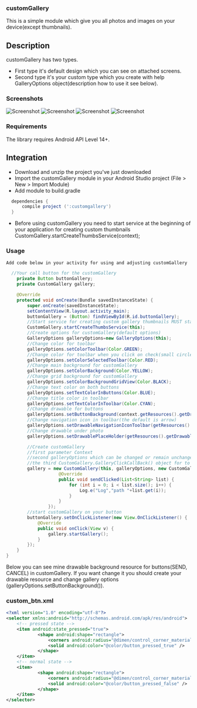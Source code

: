 ### customGallery
This is a simple module which give you all photos and images on your device(except thumbnails).<br>

## Description
 customGallery has two types.
 * First type it's default design which you can see on attached screens.
 * Second type it's your custom type which you create with help GalleryOptions object(description how to use it see below).

### Screenshots
![Screenshot](https://github.com/Alytar/customGallery/blob/master/gallery_screen.png)
![Screenshot](https://github.com/Alytar/customGallery/blob/master/folder_screen_unchecked.png)
![Screenshot](https://github.com/Alytar/customGallery/blob/master/folder_screen_checked.png)
![Screenshot](https://github.com/Alytar/customGallery/blob/master/page_screen.png)

### Requirements
The library requires Android API Level 14+.

## Integration
 * Download and unzip the project you've just downloaded
 * Import the customGallery module in your Android Studio project (File > New > Import Module)
 * Add module to build.gradle
```groovy
  dependencies {
      compile project (':customgallery')
  }
```
* Before using customGallery you need to start service at the beginning of your application for creating custom thumbnails
  CustomGallery.startCreateThumbsService(context);

### Usage
    Add code below in your activity for using and adjusting customGallery
``` java
  //Your call button for the customGallery
    private Button buttonGallery;
    private CustomGallery gallery;

    @Override
    protected void onCreate(Bundle savedInstanceState) {
        super.onCreate(savedInstanceState);
        setContentView(R.layout.activity_main);
        buttonGallery = (Button) findViewById(R.id.buttonGallery);
        //Start service for creating custom gallery thumbnails MUST start at the beginning of your application
        CustomGallery.startCreateThumbsService(this);
        //Create options for customGallery(default options)
        GalleryOptions galleryOptions=new GalleryOptions(this);
        //Change color for toolbar
        galleryOptions.setColorToolbar(Color.GREEN);
        //Change color for toolbar when you click on check(small circle in upper right corner on photo)
        galleryOptions.setColorSelectedToolbar(Color.RED);
        //Change main background for customGallery
        galleryOptions.setColorBackground(Color.YELLOW);
        //Change grid background for customGallery
        galleryOptions.setColorBackgroundGridView(Color.BLACK);
        //Change text color on both buttons
        galleryOptions.setTextColorInButtons(Color.BLUE);
        //Change title color in toolbar
        galleryOptions.setTextColorInToolbar(Color.CYAN);
        //Change drawable for buttons
        galleryOptions.setButtonBackground(context.getResources().getDrawable(R.drawable.custom_btn));
        //Change navigation icon in toolbar(the default is arrow)
        galleryOptions.setDrawableNavigationIconToolbar(getResources().getDrawable(R.drawable.abc_btn_check_material));
        //Change drawable under photo
        galleryOptions.setDrawablePlaceHolder(getResources().getDrawable(R.drawable.photo_test));

        //Create customGallery
        //first parameter Context
        //second galleryOptions which can be changed or remain unchanged
        //the third CustomGallery.GalleryClickCallBack() object for to catching event from the button SEND(default text on button)
        gallery = new CustomGallery(this, galleryOptions, new CustomGallery.GalleryClickCallBack() {
                    @Override
                    public void sendClicked(List<String> list) {
                        for (int i = 0; i < list.size(); i++) {
                            Log.e("Log","path "+list.get(i));
                        }
                    }
                });
        //start customGallery on your button
        buttonGallery.setOnClickListener(new View.OnClickListener() {
            @Override
            public void onClick(View v) {
                gallery.startGallery();
            }
        });
    }
}
```

Below you can see mine drawable background resource for buttons(SEND, CANCEL) in customGallery.
If you want change it you should create your drawable resource and change gallery options (galleryOptions.setButtonBackground()).
### custom_btn.xml
``` xml
<?xml version="1.0" encoding="utf-8"?>
<selector xmlns:android="http://schemas.android.com/apk/res/android">
    <!-- pressed state -->
    <item android:state_pressed="true">
            <shape android:shape="rectangle">
                <corners android:radius="@dimen/control_corner_material" />
                <solid android:color="@color/button_pressed_true" />
            </shape>
    </item>
    <!-- normal state -->
    <item>
            <shape android:shape="rectangle">
                <corners android:radius="@dimen/control_corner_material" />
                <solid android:color="@color/button_pressed_false" />
            </shape>
    </item>
</selector>
```

